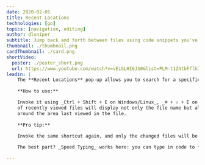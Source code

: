 ```yaml
---
date: 2020-02-05
title: Recent Locations
technologies: [go]
topics: [navigation, editing]
author: dlsniper
subtitle: Jump back and forth between files using code snippets you've recently seen
thumbnail: ./thumbnail.png
cardThumbnail: ./card.png
shortVideo:
  poster: ./poster_short.png
  url: https://www.youtube.com/watch?v=vEiGLHI6Jb0&list=PLM-t1Z4tbFflkIOaap4P-BV30ZrZwrDld&index=11
leadin: |
    The **Recent Locations** pop-up allows you to search for a specific change or recently viewed piece of code.
    
    **How to use:**

    Invoke it using _Ctrl + Shift + E on Windows/Linux_, _⌘ + ⇧ + E on macOS_, and the list
    of recently viewed files will display not only the file name but also the code snippets
    around the area last viewed in the file.
    
    **Pro tip:**
    
    Invoke the same shortcut again, and only the changed files will be visible.

    The best part? _Speed Typing_ works here: you can type in code to filter the results further.

---
```

